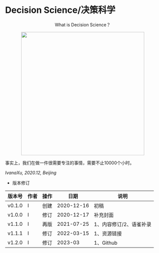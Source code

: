 # Decision Science/决策科学

<div align=center>
</p>
What is Decision Science？
</p>
<img src="https://github.com/IvanaXu/DecisionScience/releases/download/base/0.0.0.0-000.jpeg" height=400>
</div>

事实上，我们在做一件很需要专注的事情，需要不止10000个小时。

*IvanaXu, 2020.12, Beijing*

* 版本修订

|版本号|作者|操作|日期|说明|
|-|-|-|-|-|
|v0.1.0|I|创建|2020-12-16|初稿|
|v1.0.0|I|修订|2020-12-17|补充封面|
|v1.1.0|I|再版|2021-07-25|1、内容修订/2、语雀补录|
|v1.1.1|I|修订|2022-03-15|1、资源链接|
|v1.2.0|I|修订|2023-03|1、Github|
